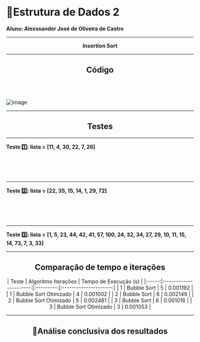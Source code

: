 # :book:Estrutura de Dados 2


<strong>Aluno: Alexssander José de Oliveira de Castro</strong>



---

<p align="center">
  <strong>Insertion Sort</strong>
</p>


---
<h2 align="center">
  <strong>Código</strong>
</h2>

<br>
<br>

![image](https://github.com/user-attachments/assets/1e3b87a8-b7e9-4bd4-ad49-79fe6a8cf649)


---
<h2 align="center">
  <strong>Testes</strong>
</h2>

---

<strong>Teste 1️⃣: lista = [11, 4, 30, 22, 7, 26]</strong>



<br>
<br>
<br>

---

<strong>Teste 2️⃣: lista = [22, 35, 15, 14, 1, 29, 72]</strong>



<br>
<br>
<br>

---

<strong>Teste 3️⃣: lista = [1, 5, 23, 44, 42, 41, 57, 100, 24, 32, 34, 27, 29, 10, 11, 15, 14, 73, 7, 3, 33]</strong>





---

<h2 align="center">
  <strong>Comparação de tempo e iterações</strong>
</h2>

<div align="center">

| Teste | Algoritmo               Iterações | Tempo de Execução (s) |
|:-----:|:----------------------:|:---------:|:---------------------:|
| 1     | Bubble Sort            | 5         | 0.001192              |
| 1     | Bubble Sort Otimizado  | 4         | 0.001002              |
| 2     | Bubble Sort            | 6         | 0.002149              |
| 2     | Bubble Sort Otimizado  | 5         | 0.002481              |
| 3     | Bubble Sort            | 6         | 0.001016              |
| 3     | Bubble Sort Otimizado  | 3         | 0.001053              |


</div>

---


<h2 align="center">🎯Análise conclusiva dos resultados</h2>


<p align="justify">

</p>
